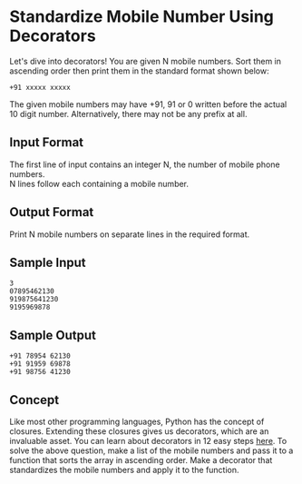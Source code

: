 # Standardize Mobile Number Using Decorators

Let's dive into decorators! You are given N mobile numbers. Sort them in ascending order then print them in the standard format shown below:
```
+91 xxxxx xxxxx
```
The given mobile numbers may have +91, 91 or 0 written before the actual 10 digit number. Alternatively, there may not be any prefix at all.

## Input Format

The first line of input contains an integer N, the number of mobile phone numbers.  
N lines follow each containing a mobile number.

## Output Format

Print N mobile numbers on separate lines in the required format.

## Sample Input
```
3
07895462130
919875641230
9195969878
```
## Sample Output
```
+91 78954 62130
+91 91959 69878
+91 98756 41230
```
## Concept

Like most other programming languages, Python has the concept of closures. Extending these closures gives us decorators, which are an invaluable asset. You can learn about decorators in 12 easy steps [here](http://simeonfranklin.com/blog/2012/jul/1/python-decorators-in-12-steps/).
To solve the above question, make a list of the mobile numbers and pass it to a function that sorts the array in ascending order. Make a decorator that standardizes the mobile numbers and apply it to the function.
